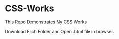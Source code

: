 # CSS-Works
This Repo Demonstrates My CSS Works

Download Each Folder and Open .html file in browser.

